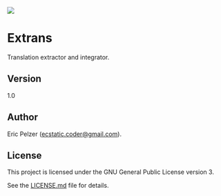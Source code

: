 ![](https://github.com/senselogic/EXTRANS/blob/master/LOGO/extrans.png)

# Extrans

Translation extractor and integrator.

## Version

1.0

## Author

Eric Pelzer (ecstatic.coder@gmail.com).

## License

This project is licensed under the GNU General Public License version 3.

See the [LICENSE.md](LICENSE.md) file for details.
